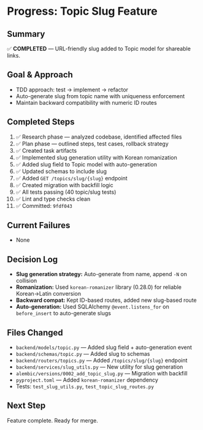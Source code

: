 # Progress: Topic Slug Feature

## Summary
✅ **COMPLETED** — URL-friendly slug added to Topic model for shareable links.

## Goal & Approach
- TDD approach: test → implement → refactor
- Auto-generate slug from topic name with uniqueness enforcement
- Maintain backward compatibility with numeric ID routes

## Completed Steps
1. ✅ Research phase — analyzed codebase, identified affected files
2. ✅ Plan phase — outlined steps, test cases, rollback strategy
3. ✅ Created task artifacts
4. ✅ Implemented slug generation utility with Korean romanization
5. ✅ Added slug field to Topic model with auto-generation
6. ✅ Updated schemas to include slug
7. ✅ Added `GET /topics/slug/{slug}` endpoint
8. ✅ Created migration with backfill logic
9. ✅ All tests passing (40 topic/slug tests)
10. ✅ Lint and type checks clean
11. ✅ Committed: `9fdf043`

## Current Failures
- None

## Decision Log
- **Slug generation strategy:** Auto-generate from name, append `-N` on collision
- **Romanization:** Used `korean-romanizer` library (0.28.0) for reliable Korean→Latin conversion
- **Backward compat:** Kept ID-based routes, added new slug-based route
- **Auto-generation:** Used SQLAlchemy `@event.listens_for` on `before_insert` to auto-generate slugs

## Files Changed
- `backend/models/topic.py` — Added slug field + auto-generation event
- `backend/schemas/topic.py` — Added slug to schemas
- `backend/routers/topics.py` — Added `/topics/slug/{slug}` endpoint
- `backend/services/slug_utils.py` — New utility for slug generation
- `alembic/versions/0002_add_topic_slug.py` — Migration with backfill
- `pyproject.toml` — Added `korean-romanizer` dependency
- Tests: `test_slug_utils.py`, `test_topic_slug_routes.py`

## Next Step
Feature complete. Ready for merge.
